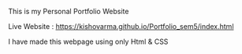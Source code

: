 This is my Personal Portfolio Website


Live Website : https://kishovarma.github.io/Portfolio_sem5/index.html

I have made this webpage using only Html & CSS
